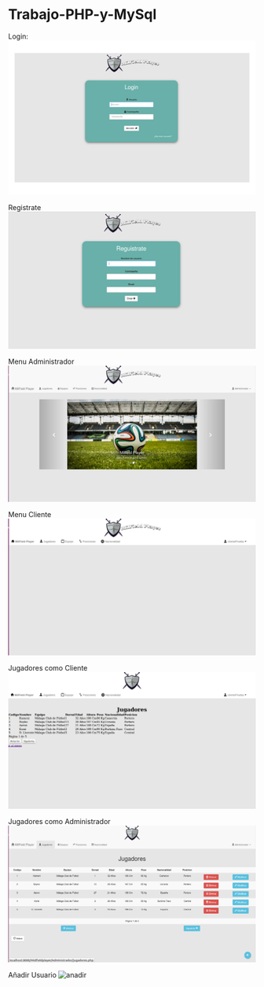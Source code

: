 ﻿# Trabajo-PHP-y-MySql


Login:
![Login](Capturas/login.png "login")

Registrate
![Registrate](Capturas/registrate.png "Registrate")

Menu Administrador
![menuAdministrador](Capturas/menuAdministrador.png "menuAdministrador")

Menu Cliente
![menuCliente](Capturas/menuCliente.png "menuCliente")

Jugadores como Cliente
![jugadoresCliente](Capturas/jugadoresCliente.png "jugadoresCliente")

Jugadores como Administrador
![Jugadores](Capturas/jugadoresAdministrador.png "Jugadores")

Añadir Usuario
![anadir](Capturas/añadirJugadorAdministrador.png "anadir")

